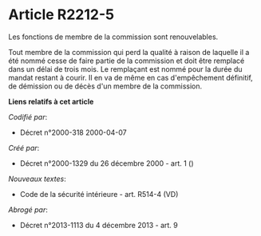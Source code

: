 # Article R2212-5

Les fonctions de membre de la commission sont renouvelables.

Tout membre de la commission qui perd la qualité à raison de laquelle il a été nommé cesse de faire partie de la commission
et doit être remplacé dans un délai de trois mois. Le remplaçant est nommé pour la durée du mandat restant à courir. Il en va
de même en cas d'empêchement définitif, de démission ou de décès d'un membre de la commission.

**Liens relatifs à cet article**

_Codifié par_:

  - Décret n°2000-318 2000-04-07

_Créé par_:

  - Décret n°2000-1329 du 26 décembre 2000 - art. 1 ()

_Nouveaux textes_:

  - Code de la sécurité intérieure - art. R514-4 (VD)

_Abrogé par_:

  - Décret n°2013-1113 du 4 décembre 2013 - art. 9
